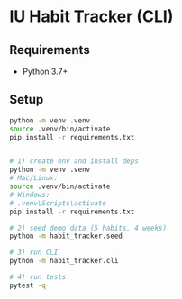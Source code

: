 # IU Habit Tracker (CLI)

## Requirements
- Python 3.7+

## Setup
```bash
python -m venv .venv
source .venv/bin/activate
pip install -r requirements.txt


# 1) create env and install deps
python -m venv .venv
# Mac/Linux:
source .venv/bin/activate
# Windows:
# .venv\Scripts\activate
pip install -r requirements.txt

# 2) seed demo data (5 habits, 4 weeks)
python -m habit_tracker.seed

# 3) run CLI
python -m habit_tracker.cli

# 4) run tests
pytest -q
